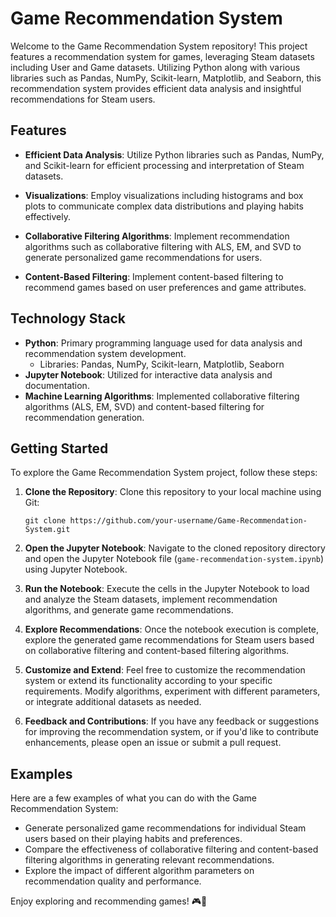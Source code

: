 # Game Recommendation System

Welcome to the Game Recommendation System repository! This project features a recommendation system for games, leveraging Steam datasets including User and Game datasets. Utilizing Python along with various libraries such as Pandas, NumPy, Scikit-learn, Matplotlib, and Seaborn, this recommendation system provides efficient data analysis and insightful recommendations for Steam users.

## Features

- **Efficient Data Analysis**: Utilize Python libraries such as Pandas, NumPy, and Scikit-learn for efficient processing and interpretation of Steam datasets.

- **Visualizations**: Employ visualizations including histograms and box plots to communicate complex data distributions and playing habits effectively.

- **Collaborative Filtering Algorithms**: Implement recommendation algorithms such as collaborative filtering with ALS, EM, and SVD to generate personalized game recommendations for users.

- **Content-Based Filtering**: Implement content-based filtering to recommend games based on user preferences and game attributes.

## Technology Stack

- **Python**: Primary programming language used for data analysis and recommendation system development.
  - Libraries: Pandas, NumPy, Scikit-learn, Matplotlib, Seaborn
- **Jupyter Notebook**: Utilized for interactive data analysis and documentation.
- **Machine Learning Algorithms**: Implemented collaborative filtering algorithms (ALS, EM, SVD) and content-based filtering for recommendation generation.

## Getting Started

To explore the Game Recommendation System project, follow these steps:

1. **Clone the Repository**: Clone this repository to your local machine using Git:

   ```
   git clone https://github.com/your-username/Game-Recommendation-System.git
   ```

2. **Open the Jupyter Notebook**: Navigate to the cloned repository directory and open the Jupyter Notebook file (`game-recommendation-system.ipynb`) using Jupyter Notebook.

3. **Run the Notebook**: Execute the cells in the Jupyter Notebook to load and analyze the Steam datasets, implement recommendation algorithms, and generate game recommendations.

4. **Explore Recommendations**: Once the notebook execution is complete, explore the generated game recommendations for Steam users based on collaborative filtering and content-based filtering algorithms.

5. **Customize and Extend**: Feel free to customize the recommendation system or extend its functionality according to your specific requirements. Modify algorithms, experiment with different parameters, or integrate additional datasets as needed.

6. **Feedback and Contributions**: If you have any feedback or suggestions for improving the recommendation system, or if you'd like to contribute enhancements, please open an issue or submit a pull request.

## Examples

Here are a few examples of what you can do with the Game Recommendation System:

- Generate personalized game recommendations for individual Steam users based on their playing habits and preferences.
- Compare the effectiveness of collaborative filtering and content-based filtering algorithms in generating relevant recommendations.
- Explore the impact of different algorithm parameters on recommendation quality and performance.

Enjoy exploring and recommending games! 🎮🚀
